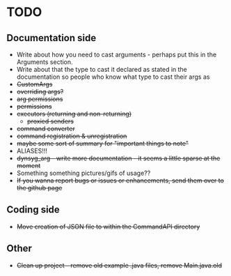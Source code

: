 # TODO

## Documentation side

* Write about how you need to cast arguments - perhaps put this in the Arguments section. 
* Write about that the type to cast it declared as stated in the documentation so people who know what type to cast their args as
* ~~CustomArgs~~
* ~~overriding args?~~
* ~~arg permissions~~
* ~~permissions~~
* ~~executors (returning and non-returning)~~
  * ~~proxied senders~~
* ~~command converter~~
* ~~command registration & unregistration~~
* ~~maybe some sort of summary for "important things to note"~~
* ALIASES!!!
* ~~dynsyg_arg - write more documentation - it seems a little sparse at the moment~~
* Something something pictures/gifs of usage??
* ~~If you wanna report bugs or issues or enhancements, send them over to the github page~~

## Coding side

* ~~Move creation of JSON file to within the CommandAPI directory~~

## Other

* ~~Clean up project - remove old example .java files, remove Main.java.old~~
